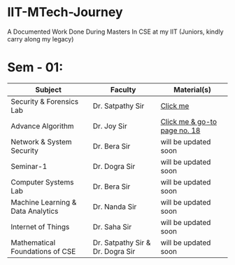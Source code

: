 # IIT-MTech-Journey <br>
A Documented Work Done During Masters In CSE at my IIT (Juniors, kindly carry along my legacy) <br>

# Sem - 01: <br>
| Subject | Faculty | Material(s) |
|----------|----------|----------|
| Security & Forensics Lab | Dr. Satpathy Sir | [Click me](https://www.drive.google.com/file/d/1R108J3_yxWxUL3eDn3aJdIyZq8Jsmrgu/view?usp=drive_link)   |
| Advance Algorithm | Dr. Joy Sir | [Click me & go-to page no. 18](https://www.drive.google.com/file/d/15yEZDYIjS1GVsxxjYcRGITvqp58fB9sR/view?usp=drive_link) |
| Network & System Security | Dr. Bera Sir | will be updated soon  |
| Seminar-1 | Dr. Dogra Sir | will be updated soon |
| Computer Systems Lab | Dr. Bera Sir | will be updated soon |
| Machine Learning & Data Analytics | Dr. Nanda Sir | will be updated soon |
| Internet of Things | Dr. Saha Sir | will be updated soon |
| Mathematical Foundations of CSE | Dr. Satpathy Sir & Dr. Dogra Sir | will be updated soon |

